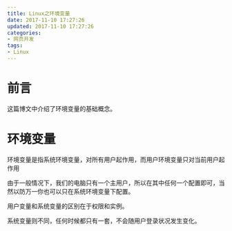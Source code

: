 ```yaml
---
title: Linux之环境变量
date: 2017-11-10 17:27:26
updated: 2017-11-10 17:27:26
categories:
- 网页开发
tags:
- Linux
---
```

# 前言
这篇博文中介绍了环境变量的基础概念。

<!-- more -->
# 环境变量
环境变量是指系统环境变量，对所有用户起作用，而用户环境变量只对当前用户起作用

由于一般情况下，我们的电脑只有一个主用户，所以在其中任何一个配置即可，当然以防万一你也可以只在系统环境变量下配置。 

用户变量和系统变量的区别在于权限和实例。

系统变量则不同，任何时候都只有一套，不会随用户登录状况发生变化。